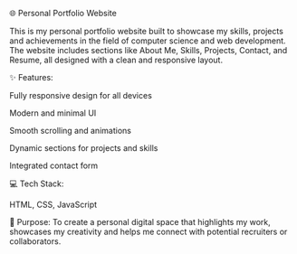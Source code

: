 🌐 Personal Portfolio Website

This is my personal portfolio website built to showcase my skills, projects and achievements in the field of computer science and web development. The website includes sections like About Me, Skills, Projects, Contact, and Resume, all designed with a clean and responsive layout.

✨ Features:

Fully responsive design for all devices

Modern and minimal UI

Smooth scrolling and animations

Dynamic sections for projects and skills

Integrated contact form

💻 Tech Stack:

HTML, CSS, JavaScript

📌 Purpose:
To create a personal digital space that highlights my work, showcases my creativity and helps me connect with potential recruiters or collaborators.
